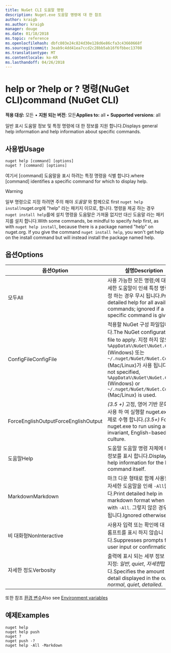 ```yaml
---
title: NuGet CLI 도움말 명령
description: Nuget.exe 도움말 명령에 대 한 참조
author: kraigb
ms.author: kraigb
manager: douge
ms.date: 01/18/2018
ms.topic: reference
ms.openlocfilehash: dbfc803e24c824d30e128d6e86cfa3c43660668f
ms.sourcegitcommit: 3eab9c4dd41ea7ccd2c28bb5ab16f6fbbec13708
ms.translationtype: MT
ms.contentlocale: ko-KR
ms.lasthandoff: 04/26/2018
---
```

# <a name="help-or--command-nuget-cli"></a><span data-ttu-id="2d613-103">help or ?</span><span class="sxs-lookup"><span data-stu-id="2d613-103">help or ?</span></span> <span data-ttu-id="2d613-104">명령(NuGet CLI)</span><span class="sxs-lookup"><span data-stu-id="2d613-104">command (NuGet CLI)</span></span>

<span data-ttu-id="2d613-105">**적용 대상:** 모든 &bullet; **지원 되는 버전**: 모든</span><span class="sxs-lookup"><span data-stu-id="2d613-105">**Applies to:** all &bullet; **Supported versions**: all</span></span>

<span data-ttu-id="2d613-106">일반 표시 도움말 정보 및 특정 명령에 대 한 정보를 지원 합니다.</span><span class="sxs-lookup"><span data-stu-id="2d613-106">Displays general help information and help information about specific commands.</span></span>

## <a name="usage"></a><span data-ttu-id="2d613-107">사용법</span><span class="sxs-lookup"><span data-stu-id="2d613-107">Usage</span></span>

```cli
nuget help [command] [options]
nuget ? [command] [options]
```

<span data-ttu-id="2d613-108">여기서 [command] 도움말을 표시 하려는 특정 명령을 식별 합니다.</span><span class="sxs-lookup"><span data-stu-id="2d613-108">where [command] identifies a specific command for which to display help.</span></span>

> [!Warning]
> <span data-ttu-id="2d613-109">일부 명령으로 지정 하려면 주의 해야 *도움말* 와 함께으로 first `nuget help install`nuget.org에 "help" 라는 패키지 이므로, 합니다. 명령을 제공 하는 경우 `nuget install help`를에 설치 명령을 도움말은 가져올 없지만 대신 도움말 라는 패키지를 설치 합니다.</span><span class="sxs-lookup"><span data-stu-id="2d613-109">With some commands, be mindful to specify *help* first, as with `nuget help install`, because there is a package named "help" on nuget.org. If you give the command `nuget install help`, you won't get help on the install command but will instead install the package named help.</span></span>

## <a name="options"></a><span data-ttu-id="2d613-110">옵션</span><span class="sxs-lookup"><span data-stu-id="2d613-110">Options</span></span>

| <span data-ttu-id="2d613-111">옵션</span><span class="sxs-lookup"><span data-stu-id="2d613-111">Option</span></span> | <span data-ttu-id="2d613-112">설명</span><span class="sxs-lookup"><span data-stu-id="2d613-112">Description</span></span> |
| --- | --- |
| <span data-ttu-id="2d613-113">모두</span><span class="sxs-lookup"><span data-stu-id="2d613-113">All</span></span> | <span data-ttu-id="2d613-114">사용 가능한 모든 명령;에 대 한 자세한 도움말이 인쇄 특정 명령을 지정 하는 경우 무시 됩니다.</span><span class="sxs-lookup"><span data-stu-id="2d613-114">Print detailed help for all available commands; ignored if a specific command is given.</span></span> |
| <span data-ttu-id="2d613-115">ConfigFile</span><span class="sxs-lookup"><span data-stu-id="2d613-115">ConfigFile</span></span> | <span data-ttu-id="2d613-116">적용할 NuGet 구성 파일입니다.</span><span class="sxs-lookup"><span data-stu-id="2d613-116">The NuGet configuration file to apply.</span></span> <span data-ttu-id="2d613-117">지정 하지 않으면 `%AppData%\NuGet\NuGet.Config` (Windows) 또는 `~/.nuget/NuGet/NuGet.Config` (Mac/Linux)가 사용 됩니다.</span><span class="sxs-lookup"><span data-stu-id="2d613-117">If not specified, `%AppData%\NuGet\NuGet.Config` (Windows) or `~/.nuget/NuGet/NuGet.Config` (Mac/Linux) is used.</span></span>|
| <span data-ttu-id="2d613-118">ForceEnglishOutput</span><span class="sxs-lookup"><span data-stu-id="2d613-118">ForceEnglishOutput</span></span> | <span data-ttu-id="2d613-119">*(3.5 +)*  고정, 영어 기반 문화권을 사용 하 여 실행할 nuget.exe를 강제로 수행 합니다.</span><span class="sxs-lookup"><span data-stu-id="2d613-119">*(3.5+)* Forces nuget.exe to run using an invariant, English-based culture.</span></span> |
| <span data-ttu-id="2d613-120">도움말</span><span class="sxs-lookup"><span data-stu-id="2d613-120">Help</span></span> | <span data-ttu-id="2d613-121">도움말 도움말 명령 자체에 대 한 정보를 표시 합니다.</span><span class="sxs-lookup"><span data-stu-id="2d613-121">Displays help information for the help command itself.</span></span> |
| <span data-ttu-id="2d613-122">Markdown</span><span class="sxs-lookup"><span data-stu-id="2d613-122">Markdown</span></span> | <span data-ttu-id="2d613-123">마크 다운 형태로 함께 사용할 경우 자세한 도움말을 인쇄 `-All`합니다.</span><span class="sxs-lookup"><span data-stu-id="2d613-123">Print detailed help in markdown format when used with `-All`.</span></span> <span data-ttu-id="2d613-124">그렇지 않은 경우 무시 됩니다.</span><span class="sxs-lookup"><span data-stu-id="2d613-124">Ignored otherwise.</span></span> |
| <span data-ttu-id="2d613-125">비 대화형</span><span class="sxs-lookup"><span data-stu-id="2d613-125">NonInteractive</span></span> | <span data-ttu-id="2d613-126">사용자 입력 또는 확인에 대 한 프롬프트를 표시 하지 않습니다.</span><span class="sxs-lookup"><span data-stu-id="2d613-126">Suppresses prompts for user input or confirmations.</span></span> |
| <span data-ttu-id="2d613-127">자세한 정도</span><span class="sxs-lookup"><span data-stu-id="2d613-127">Verbosity</span></span> | <span data-ttu-id="2d613-128">출력에 표시 되는 세부 정보 수준을 지정: *일반*, *quiet*, *자세한*합니다.</span><span class="sxs-lookup"><span data-stu-id="2d613-128">Specifies the amount of detail displayed in the output: *normal*, *quiet*, *detailed*.</span></span> |

<span data-ttu-id="2d613-129">또한 참조 [환경 변수](cli-ref-environment-variables.md)</span><span class="sxs-lookup"><span data-stu-id="2d613-129">Also see [Environment variables](cli-ref-environment-variables.md)</span></span>

## <a name="examples"></a><span data-ttu-id="2d613-130">예제</span><span class="sxs-lookup"><span data-stu-id="2d613-130">Examples</span></span>

```cli
nuget help
nuget help push
nuget ?
nuget push -?
nuget help -All -Markdown
```
